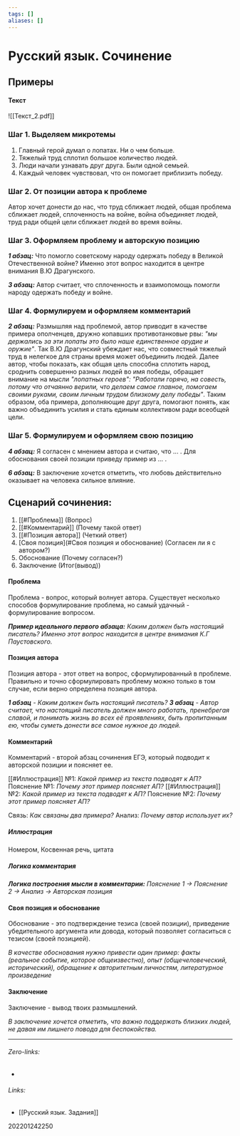 ```yaml
---
tags: []
aliases: []
---
```

# Русский язык. Сочинение
## Примеры
#### Текст 
![[Текст_2.pdf]]
### Шаг 1. Выделяем микротемы
1. Главный герой думал о лопатах. Ни о чем больше.
2. Тяжелый труд сплотил большое количество людей.
3. Люди начали узнавать друг друга. Были одной семьей.
4. Каждый человек чувствовал, что он помогает приблизить победу.

### Шаг 2. От позиции автора к проблеме
Автор хочет донести до нас, что труд сближает людей, общая проблема сближает людей, сплоченность на войне, война объединяет людей, труд ради общей цели сближает людей во время войны.

### Шаг 3. Оформляем проблему и авторскую позицию
***1 абзац:*** Что помогло советскому народу одержать победу в Великой Отечественной войне? Именно этот вопрос находится в центре внимания В.Ю Драгунского. 

***3 абзац:*** Автор считает, что сплоченность и взаимопомощь помогли народу одержать победу и войне.

### Шаг 4. Формулируем и оформляем комментарий
***2 абзац:*** Размышляя над проблемой, автор приводит в качестве примера ополченцев, дружно копавших противотанковые рвы: _"мы держались за эти лопаты это было наше единственное орудие и оружие"_. Так В.Ю Драгунский убеждает нас, что совместный тяжелый труд в нелегкое для страны время может объединить людей. Далее автор, чтобы показать, как общая цель способна сплотить народ, сроднить совершенно разных людей во имя победы, обращает внимание на мысли _"лопатных героев": "Работали горячо, на совесть, потому что отчаянно верили, что делаем самое главное, помогаем своими руками, своим личным трудом близкому делу победы"_. Таким образом, оба примера, дополняющие друг друга, помогают понять, как важно объединить усилия и стать единым коллективом ради всеобщей цели.

### Шаг 5. Формулируем и оформляем свою позицию
***4 абзац:*** Я согласен с мнением автора и считаю, что ... . Для обоснования своей позиции приведу пример из ... .

***6 абзац:*** В заключение хочется отметить, что любовь действительно оказывает на человека сильное влияние.


## Сценарий сочинения:
1. [[#Проблема]] (Вопрос)
2. [[#Комментарий]] (Почему такой ответ)
3. [[#Позиция автора]] (Четкий ответ)
4. [Своя позиция](#Своя позиция и обоснование) (Согласен ли я с автором?)
6. Обоснование (Почему согласен?)
7. Заключение (Итог(вывод))


#### Проблема
Проблема - вопрос, который волнует автора. Существует несколько способов формулирование проблема, но самый удачный - формулирование вопросом.

___Пример идеального первого абзаца:___ _Каким должен быть настоящий писатель? Именно этот вопрос находится в центре внимания К.Г Паустовского._


#### Позиция автора
Позиция автора - этот ответ на вопрос, сформулированный в проблеме. Правильно и точно сформулировать проблему можно только в том случае, если верно определена позиция автора.

___1 абзац___ - _Каким должен быть настоящий писатель?_
___3 абзац___ - _Автор считает, что настоящий писатель должен много работать, пренебрегая славой, и понимать жизнь во всех её проявлениях, быть пропитанным ею, чтобы суметь донести все самое нужное до людей._


#### Комментарий
Комментарий - второй абзац сочинения ЕГЭ, который подводит к авторской позиции и поясняет ее.

[[#Иллюстрация]] №1: _Какой пример из текста подводят к АП?_
Пояснение №1: _Почему этот пример поясняет АП?_
[[#Иллюстрация]] №2: _Какой пример из текста подводят к АП?_
Пояснение №2: _Почему этот пример поясняет АП?_

Связь: _Как связаны два примера?_
Анализ: _Почему автор использует их?_


##### Иллюстрация
Номером, Косвенная речь, цитата

##### Логика комментария
___Логика построения мысли в комментарии:___
_Пояснение 1 -> Пояснение 2 -> Анализ -> Авторская позиция_

#### Своя позиция и обоснование
Обоснование - это подтверждение тезиса (своей позиции), приведение убедительного аргумента или довода, который позволяет согласиться с тезисом (своей позицией).

_В качестве обоснования нужно привести один пример: факты (реальное событие, которое общеизвестно), опыт (общечеловеческий, исторический), обращение к авторитетным личностям, литературное произведение_

#### Заключение
Заключение - вывод твоих размышлений.

_В заключение хочется отметить, что важно поддержать близких людей, не давая им лишнего повода для беспокойства._
___
###### Zero-links:
-
###### Links:
- [[Русский язык. Задания]]

202201242250